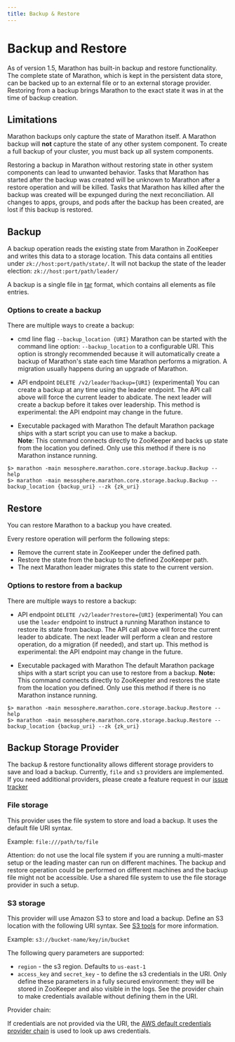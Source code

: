```yaml
---
title: Backup & Restore
---
```


# Backup and Restore

As of version 1.5, Marathon has built-in backup and restore functionality.
The complete state of Marathon, which is kept in the persistent data store, 
can be backed up to an external file or to an external storage provider.
Restoring from a backup brings Marathon to the exact state it was in at the time of backup creation.

## Limitations

Marathon backups only capture the state of Marathon itself. 
A Marathon backup will **not** capture the state of any other system component. 
To create a full backup of your cluster, you must back up all system components.

Restoring a backup in Marathon without restoring state in other system components can lead to unwanted behavior.
Tasks that Marathon has started after the backup was created will be unknown to Marathon after a restore operation and will be killed.
Tasks that Marathon has killed after the backup was created will be expunged during the next reconciliation.
All changes to apps, groups, and pods after the backup has been created, are lost if this backup is restored.

## Backup

A backup operation reads the existing state from Marathon in ZooKeeper and writes this data to a storage location.
This data contains all entities under `zk://host:port/path/state/`. 
It will not backup the state of the leader election: `zk://host:port/path/leader/`

A backup is a single file in [tar](http://www.gnu.org/software/tar/) format, which contains all elements as file entries.

### Options to create a backup 

There are multiple ways to create a backup:

- cmd line flag `--backup_location {URI}`
Marathon can be started with the command line option: `--backup_location` to a configurable URI. 
This option is strongly recommended because it will automatically create a backup of Marathon's state each time Marathon performs a migration.
A migration usually happens during an upgrade of Marathon.

- API endpoint `DELETE /v2/leader?backup={URI}` (experimental)
You can create a backup at any time using the leader endpoint.
The API call above will force the current leader to abdicate. The next leader will create a backup before it takes over leadership.
This method is experimental: the API endpoint may change in the future.

- Executable packaged with Marathon
The default Marathon package ships with a start script you can use to make a backup. </br>
**Note**: This command connects directly to ZooKeeper and backs up state from the location you defined. 
Only use this method if there is no Marathon instance running.


```
$> marathon -main mesosphere.marathon.core.storage.backup.Backup --help
$> marathon -main mesosphere.marathon.core.storage.backup.Backup --backup_location {backup_uri} --zk {zk_uri}
```


## Restore

You can restore Marathon to a backup you have created. 

Every restore operation will perform the following steps:
- Remove the current state in ZooKeeper under the defined path.
- Restore the state from the backup to the defined ZooKeeper path.
- The next Marathon leader migrates this state to the current version.

### Options to restore from a backup 

There are multiple ways to restore a backup:

- API endpoint `DELETE /v2/leader?restore={URI}` (experimental)
You can use the `leader` endpoint to instruct a running Marathon instance to restore its state from backup.
The API call above will force the current leader to abdicate. 
The next leader will perform a clean and restore operation, do a migration (if needed), and start up.
This method is experimental: the API endpoint may change in the future.

- Executable packaged with Marathon
The default Marathon package ships with a start script you can use to restore from a backup.
**Note:** This command connects directly to ZooKeepter and restores the state from the location you defined. 
Only use this method if there is no Marathon instance running.
 
 
```
$> marathon -main mesosphere.marathon.core.storage.backup.Restore --help
$> marathon -main mesosphere.marathon.core.storage.backup.Restore --backup_location {backup_uri} --zk {zk_uri}
```


## Backup Storage Provider

The backup & restore functionality allows different storage providers to save and load a backup.
Currently, `file` and `s3` providers are implemented. 
If you need additional providers, please create a feature request in our [issue tracker](https://jira.mesosphere.com/secure/CreateIssue!default.jspa?pid=10401)
  
### File storage
This provider uses the file system to store and load a backup.
It uses the default file URI syntax.

Example: `file:///path/to/file`

Attention: do not use the local file system if you are running a multi-master setup or the leading master can run on different machines.
The backup and restore operation could be performed on different machines and the backup file might not be accessible.
Use a shared file system to use the file storage provider in such a setup.

### S3 storage
This provider will use Amazon S3 to store and load a backup.
Define an S3 location with the following URI syntax. See [S3 tools](http://s3tools.org/s3_about) for more information.

Example: `s3://bucket-name/key/in/bucket`

The following query parameters are supported:
- `region` - the s3 region. Defaults to `us-east-1`
- `access_key` and `secret_key` - to define the s3 credentials in the URI.
  Only define these parameters in a fully secured environment: they will be stored in ZooKeeper and also visible in the logs.
  See the provider chain to make credentials available without defining them in the URI. 

Provider chain:

If credentials are not provided via the URI, the [AWS default credentials provider chain](http://docs.aws.amazon.com/sdk-for-java/v1/developer-guide/credentials.html) is used to look up aws credentials.
